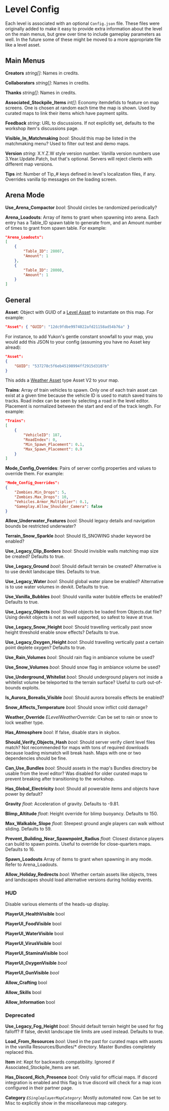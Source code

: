 # Level Config

Each level is associated with an optional `Config.json` file. These files were originally added to make it easy to provide extra information about the level on the main menus, but grew over time to include gameplay parameters as well. In the future some of these might be moved to a more appropriate file like a level asset.

## Main Menus

__Creators__ _string[]_: Names in credits.

__Collaborators__ _string[]_: Names in credits.

__Thanks__ _string[]_: Names in credits.

__Associated\_Stockpile\_Items__ _int[]_: Economy itemdefids to feature on map screens. One is chosen at random each time the map is shown. Used by curated maps to link their items which have payment splits.

__Feedback__ _string_: URL to discussions. If not explicitly set, defaults to the workshop item's discussions page.

__Visible\_In\_Matchmaking__ _bool_: Should this map be listed in the matchmaking menu? Used to filter out test and demo maps.

__Version__ _string_: X.Y.Z.W style version number. Vanilla version numbers use 3.Year.Update.Patch, but that's optional. Servers will reject clients with different map versions.

__Tips__ _int_: Number of Tip_# keys defined in level's localization files, if any. Overrides vanilla tip messages on the loading screen.

## Arena Mode

__Use\_Arena\_Compactor__ _bool_: Should circles be randomized periodically?

__Arena\_Loadouts__: Array of items to grant when spawning into arena. Each entry has a Table_ID spawn table to generate from, and an Amount number of times to grant from spawn table. For example:

```json
"Arena_Loadouts":
[
    {
        "Table_ID": 28007,
        "Amount": 1
    },
    {
        "Table_ID": 28008,
        "Amount": 1
    }
]
```

## General

__Asset__: Object with GUID of a [Level Asset](LevelAsset.md) to instantiate on this map. For example:

```json
"Asset": { "GUID": "12dc9fdbe9974022afd21158ad54b76a" }
```
For instance, to add Yukon's gentle constant snowfall to your map, you would add this JSON to your config (assuming you have no Asset key alread):
```json
"Asset":
{
    "GUID": "537278c5f6eb45198994ff2915d3107b"
}
```
This adds a [Weather Asset](WeatherAsset.md) type Asset V2 to your map.

__Trains__: Array of train vehicles to spawn. Only one of each train asset can exist at a given time because the vehicle ID is used to match saved trains to tracks. Road index can be seen by selecting a road in the level editor. Placement is normalized between the start and end of the track length. For example:

```json
"Trains":
[
    {
        "VehicleID": 187,
        "RoadIndex": 0,
        "Min_Spawn_Placement": 0.1,
        "Max_Spawn_Placement": 0.9
    }
]
```

__Mode\_Config\_Overrides__: Pairs of server config properties and values to override them. For example:

```json
"Mode_Config_Overrides":
{
    "Zombies.Min_Drops": 5,
    "Zombies.Max_Drops": 10,
    "Vehicles.Armor_Multiplier": 0.1,
    "Gameplay.Allow_Shoulder_Camera": false
}
```

__Allow\_Underwater\_Features__ _bool_: Should legacy details and navigation bounds be restricted underwater?

__Terrain\_Snow\_Sparkle__ _bool_: Should IS_SNOWING shader keyword be enabled?

__Use\_Legacy\_Clip\_Borders__ _bool_: Should invisible walls matching map size be created? Defaults to true.

__Use\_Legacy\_Ground__ _bool_: Should default terrain be created? Alternative is to use devkit landscape tiles. Defaults to true.

__Use\_Legacy\_Water__ _bool_: Should global water plane be enabled? Alternative is to use water volumes in devkit. Defaults to true.

__Use\_Vanilla\_Bubbles__ _bool_: Should vanilla water bubble effects be enabled? Defaults to true.

__Use\_Legacy\_Objects__ _bool_: Should objects be loaded from Objects.dat file? Using devkit objects is not as well supported, so safest to leave at true.

__Use\_Legacy\_Snow\_Height__ _bool_: Should travelling vertically past snow height threshold enable snow effects? Defaults to true.

__Use\_Legacy\_Oxygen\_Height__ _bool_: Should travelling vertically past a certain point deplete oxygen? Defaults to true.

__Use\_Rain\_Volumes__ _bool_: Should rain flag in ambiance volume be used?

__Use\_Snow\_Volumes__ _bool_: Should snow flag in ambiance volume be used?

__Use\_Underground\_Whitelist__ _bool_: Should underground players not inside a whitelist volume be teleported to the terrain surface? Useful to curb out-of-bounds exploits.

__Is\_Aurora\_Borealis\_Visible__ _bool_: Should aurora borealis effects be enabled?

__Snow\_Affects\_Temperature__ _bool_: Should snow inflict cold damage?

__Weather\_Override__ _ELevelWeatherOverride_: Can be set to rain or snow to lock weather type.

__Has\_Atmosphere__ _bool_: If false, disable stars in skybox.

__Should\_Verify\_Objects\_Hash__ _bool_: Should server verify client level files match? Not recommended for maps with tons of required downloads because loading mismatch will break hash. Maps with one or two dependencies should be fine.

__Can\_Use\_Bundles__ _bool_: Should assets in the map's Bundles directory be usable from the level editor? Was disabled for older curated maps to prevent breaking after transitioning to the workshop.

__Has\_Global\_Electricity__ _bool_: Should all powerable items and objects have power by default?

__Gravity__ _float_: Acceleration of gravity. Defaults to -9.81.

__Blimp\_Altitude__ _float_: Height override for blimp buoyancy. Defaults to 150.

__Max\_Walkable\_Slope__ _float_: Steepest ground angle players can walk without sliding. Defaults to 59.

__Prevent\_Building\_Near\_Spawnpoint\_Radius__ _float_: Closest distance players can build to spawn points. Useful to override for close-quarters maps. Defaults to 16.

__Spawn\_Loadouts__ Array of items to grant when spawning in any mode. Refer to Arena_Loadouts.

__Allow\_Holiday\_Redirects__ _bool_: Whether certain assets like objects, trees and landscapes should load alternative versions during holiday events.

### HUD

Disable various elements of the heads-up display.

__PlayerUI\_HealthVisible__ bool

__PlayerUI\_FoodVisible__ bool

__PlayerUI\_WaterVisible__ bool

__PlayerUI\_VirusVisible__ bool

__PlayerUI\_StaminaVisible__ bool

__PlayerUI\_OxygenVisible__ _bool_

__PlayerUI\_GunVisible__ _bool_

__Allow\_Crafting__ bool

__Allow\_Skills__ bool

__Allow\_Information__ bool

### Deprecated

__Use\_Legacy\_Fog\_Height__ _bool_: Should default terrain height be used for fog falloff? If false, devkit landscape tile limits are used instead. Defaults to true.

__Load\_From\_Resources__ _bool_: Used in the past for curated maps with assets in the vanilla Resources/Bundles/* directory. Master Bundles completely replaced this.

__Item__ _int_: Kept for backwards compatibility. Ignored if Associated_Stockpile_Items are set.

__Has\_Discord\_Rich\_Presence__ _bool_: Only valid for official maps. If discord integration is enabled and this flag is true discord will check for a map icon configured in their partner page.

__Category__ _`ESingleplayerMapCategory`_: Mostly automated now. Can be set to Misc to explicitly show in the miscellaneous map category.
